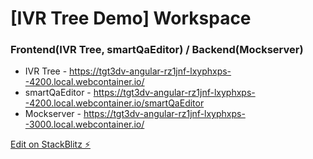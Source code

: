 # [IVR Tree Demo] Workspace

### Frontend(IVR Tree, smartQaEditor) / Backend(Mockserver)

-   IVR Tree - https://tgt3dv-angular-rz1jnf-lxyphxps--4200.local.webcontainer.io/
-   smartQaEditor - https://tgt3dv-angular-rz1jnf-lxyphxps--4200.local.webcontainer.io/smartQaEditor
-   Mockserver - https://tgt3dv-angular-rz1jnf-lxyphxps--3000.local.webcontainer.io/

[Edit on StackBlitz ⚡️](https://stackblitz.com/edit/tgt3dv-angular-rz1jnf)

